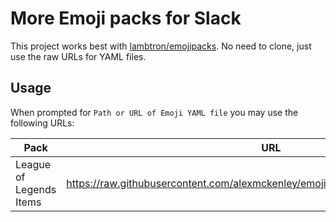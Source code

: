 # More Emoji packs for Slack

This project works best with [lambtron/emojipacks][]. No need to clone, just use
the raw URLs for YAML files.

## Usage

When prompted for `Path or URL of Emoji YAML file` you may use the following
URLs:

| Pack                    | URL                                                                                     |
| ----------------------- | --------------------------------------------------------------------------------------- |
| League of Legends Items | <https://raw.githubusercontent.com/alexmckenley/emojipacks/master/leagueitems.yaml>     |

[lambtron/emojipacks]: https://github.com/lambtron/emojipacks
